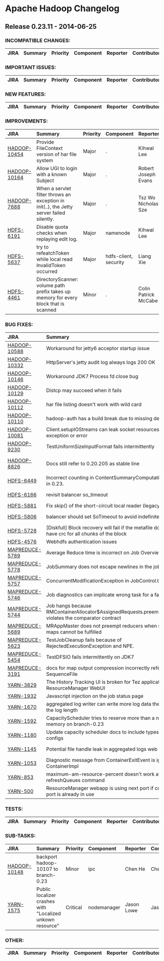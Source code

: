 
<!---
# Licensed to the Apache Software Foundation (ASF) under one
# or more contributor license agreements.  See the NOTICE file
# distributed with this work for additional information
# regarding copyright ownership.  The ASF licenses this file
# to you under the Apache License, Version 2.0 (the
# "License"); you may not use this file except in compliance
# with the License.  You may obtain a copy of the License at
#
#     http://www.apache.org/licenses/LICENSE-2.0
#
# Unless required by applicable law or agreed to in writing, software
# distributed under the License is distributed on an "AS IS" BASIS,
# WITHOUT WARRANTIES OR CONDITIONS OF ANY KIND, either express or implied.
# See the License for the specific language governing permissions and
# limitations under the License.
-->
# Apache Hadoop Changelog

## Release 0.23.11 - 2014-06-25

### INCOMPATIBLE CHANGES:

| JIRA | Summary | Priority | Component | Reporter | Contributor |
|:---- |:---- | :--- |:---- |:---- |:---- |


### IMPORTANT ISSUES:

| JIRA | Summary | Priority | Component | Reporter | Contributor |
|:---- |:---- | :--- |:---- |:---- |:---- |


### NEW FEATURES:

| JIRA | Summary | Priority | Component | Reporter | Contributor |
|:---- |:---- | :--- |:---- |:---- |:---- |


### IMPROVEMENTS:

| JIRA | Summary | Priority | Component | Reporter | Contributor |
|:---- |:---- | :--- |:---- |:---- |:---- |
| [HADOOP-10454](https://issues.apache.org/jira/browse/HADOOP-10454) | Provide FileContext version of har file system |  Major | . | Kihwal Lee | Kihwal Lee |
| [HADOOP-10164](https://issues.apache.org/jira/browse/HADOOP-10164) | Allow UGI to login with a known Subject |  Major | . | Robert Joseph Evans | Robert Joseph Evans |
| [HADOOP-7688](https://issues.apache.org/jira/browse/HADOOP-7688) | When a servlet filter throws an exception in init(..), the Jetty server failed silently. |  Major | . | Tsz Wo Nicholas Sze | Uma Maheswara Rao G |
| [HDFS-6191](https://issues.apache.org/jira/browse/HDFS-6191) | Disable quota checks when replaying edit log. |  Major | namenode | Kihwal Lee | Kihwal Lee |
| [HDFS-5637](https://issues.apache.org/jira/browse/HDFS-5637) | try to refeatchToken while local read InvalidToken occurred |  Major | hdfs-client, security | Liang Xie | Liang Xie |
| [HDFS-4461](https://issues.apache.org/jira/browse/HDFS-4461) | DirectoryScanner: volume path prefix takes up memory for every block that is scanned |  Minor | . | Colin Patrick McCabe | Colin Patrick McCabe |


### BUG FIXES:

| JIRA | Summary | Priority | Component | Reporter | Contributor |
|:---- |:---- | :--- |:---- |:---- |:---- |
| [HADOOP-10588](https://issues.apache.org/jira/browse/HADOOP-10588) | Workaround for jetty6 acceptor startup issue |  Major | . | Kihwal Lee | Kihwal Lee |
| [HADOOP-10332](https://issues.apache.org/jira/browse/HADOOP-10332) | HttpServer's jetty audit log always logs 200 OK |  Major | . | Daryn Sharp | Jonathan Eagles |
| [HADOOP-10146](https://issues.apache.org/jira/browse/HADOOP-10146) | Workaround JDK7 Process fd close bug |  Critical | util | Daryn Sharp | Daryn Sharp |
| [HADOOP-10129](https://issues.apache.org/jira/browse/HADOOP-10129) | Distcp may succeed when it fails |  Critical | tools/distcp | Daryn Sharp | Daryn Sharp |
| [HADOOP-10112](https://issues.apache.org/jira/browse/HADOOP-10112) | har file listing  doesn't work with wild card |  Major | tools | Brandon Li | Brandon Li |
| [HADOOP-10110](https://issues.apache.org/jira/browse/HADOOP-10110) | hadoop-auth has a build break due to missing dependency |  Blocker | build | Chuan Liu | Chuan Liu |
| [HADOOP-10081](https://issues.apache.org/jira/browse/HADOOP-10081) | Client.setupIOStreams can leak socket resources on exception or error |  Critical | ipc | Jason Lowe | Tsuyoshi Ozawa |
| [HADOOP-9230](https://issues.apache.org/jira/browse/HADOOP-9230) | TestUniformSizeInputFormat fails intermittently |  Major | test | Karthik Kambatla | Karthik Kambatla |
| [HADOOP-8826](https://issues.apache.org/jira/browse/HADOOP-8826) | Docs still refer to 0.20.205 as stable line |  Minor | . | Robert Joseph Evans | Mit Desai |
| [HDFS-6449](https://issues.apache.org/jira/browse/HDFS-6449) | Incorrect counting in ContentSummaryComputationContext in 0.23. |  Critical | . | Kihwal Lee | Kihwal Lee |
| [HDFS-6166](https://issues.apache.org/jira/browse/HDFS-6166) | revisit balancer so\_timeout |  Blocker | balancer & mover | Nathan Roberts | Nathan Roberts |
| [HDFS-5881](https://issues.apache.org/jira/browse/HDFS-5881) | Fix skip() of the short-circuit local reader (legacy). |  Critical | . | Kihwal Lee | Kihwal Lee |
| [HDFS-5806](https://issues.apache.org/jira/browse/HDFS-5806) | balancer should set SoTimeout to avoid indefinite hangs |  Major | balancer & mover | Nathan Roberts | Nathan Roberts |
| [HDFS-5728](https://issues.apache.org/jira/browse/HDFS-5728) | [Diskfull] Block recovery will fail if the metafile does not have crc for all chunks of the block |  Critical | datanode | Vinayakumar B | Vinayakumar B |
| [HDFS-4576](https://issues.apache.org/jira/browse/HDFS-4576) | Webhdfs authentication issues |  Major | webhdfs | Daryn Sharp | Daryn Sharp |
| [MAPREDUCE-5789](https://issues.apache.org/jira/browse/MAPREDUCE-5789) | Average Reduce time is incorrect on Job Overview page |  Major | jobhistoryserver, webapps | Rushabh S Shah | Rushabh S Shah |
| [MAPREDUCE-5778](https://issues.apache.org/jira/browse/MAPREDUCE-5778) | JobSummary does not escape newlines in the job name |  Major | jobhistoryserver | Jason Lowe | Akira AJISAKA |
| [MAPREDUCE-5757](https://issues.apache.org/jira/browse/MAPREDUCE-5757) | ConcurrentModificationException in JobControl.toList |  Major | client | Jason Lowe | Jason Lowe |
| [MAPREDUCE-5746](https://issues.apache.org/jira/browse/MAPREDUCE-5746) | Job diagnostics can implicate wrong task for a failed job |  Major | jobhistoryserver | Jason Lowe | Jason Lowe |
| [MAPREDUCE-5744](https://issues.apache.org/jira/browse/MAPREDUCE-5744) | Job hangs because RMContainerAllocator$AssignedRequests.preemptReduce() violates the comparator contract |  Blocker | . | Sangjin Lee | Gera Shegalov |
| [MAPREDUCE-5689](https://issues.apache.org/jira/browse/MAPREDUCE-5689) | MRAppMaster does not preempt reducers when scheduled maps cannot be fulfilled |  Critical | . | Lohit Vijayarenu | Lohit Vijayarenu |
| [MAPREDUCE-5623](https://issues.apache.org/jira/browse/MAPREDUCE-5623) | TestJobCleanup fails because of RejectedExecutionException and NPE. |  Major | . | Tsuyoshi Ozawa | Jason Lowe |
| [MAPREDUCE-5454](https://issues.apache.org/jira/browse/MAPREDUCE-5454) | TestDFSIO fails intermittently on JDK7 |  Major | test | Karthik Kambatla | Karthik Kambatla |
| [MAPREDUCE-3191](https://issues.apache.org/jira/browse/MAPREDUCE-3191) | docs for map output compression incorrectly reference SequenceFile |  Trivial | . | Todd Lipcon | Chen He |
| [YARN-3829](https://issues.apache.org/jira/browse/YARN-3829) | The History Tracking UI is broken for Tez application on ResourceManager WebUI |  Critical | applications | Irina Easterling |  |
| [YARN-1932](https://issues.apache.org/jira/browse/YARN-1932) | Javascript injection on the job status page |  Blocker | . | Mit Desai | Mit Desai |
| [YARN-1670](https://issues.apache.org/jira/browse/YARN-1670) | aggregated log writer can write more log data then it says is the log length |  Critical | . | Thomas Graves | Mit Desai |
| [YARN-1592](https://issues.apache.org/jira/browse/YARN-1592) | CapacityScheduler tries to reserve more than a node's total memory on branch-0.23 |  Major | capacityscheduler | Thomas Graves | Thomas Graves |
| [YARN-1180](https://issues.apache.org/jira/browse/YARN-1180) | Update capacity scheduler docs to include types on the configs |  Trivial | capacityscheduler | Thomas Graves | Chen He |
| [YARN-1145](https://issues.apache.org/jira/browse/YARN-1145) | Potential file handle leak in aggregated logs web ui |  Major | . | Rohith Sharma K S | Rohith Sharma K S |
| [YARN-1053](https://issues.apache.org/jira/browse/YARN-1053) | Diagnostic message from ContainerExitEvent is ignored in ContainerImpl |  Blocker | . | Omkar Vinit Joshi | Omkar Vinit Joshi |
| [YARN-853](https://issues.apache.org/jira/browse/YARN-853) | maximum-am-resource-percent doesn't work after refreshQueues command |  Major | capacityscheduler | Devaraj K | Devaraj K |
| [YARN-500](https://issues.apache.org/jira/browse/YARN-500) | ResourceManager webapp is using next port if configured port is already in use |  Major | resourcemanager | Nishan Shetty | Kenji Kikushima |


### TESTS:

| JIRA | Summary | Priority | Component | Reporter | Contributor |
|:---- |:---- | :--- |:---- |:---- |:---- |


### SUB-TASKS:

| JIRA | Summary | Priority | Component | Reporter | Contributor |
|:---- |:---- | :--- |:---- |:---- |:---- |
| [HADOOP-10148](https://issues.apache.org/jira/browse/HADOOP-10148) | backport hadoop-10107 to branch-0.23 |  Minor | ipc | Chen He | Chen He |
| [YARN-1575](https://issues.apache.org/jira/browse/YARN-1575) | Public localizer crashes with "Localized unkown resource" |  Critical | nodemanager | Jason Lowe | Jason Lowe |


### OTHER:

| JIRA | Summary | Priority | Component | Reporter | Contributor |
|:---- |:---- | :--- |:---- |:---- |:---- |


